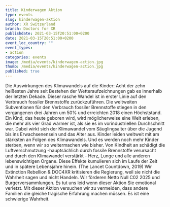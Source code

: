 ```yaml
---
title: Kinderwagen Aktion
type: events
slug: kinderwagen-aktion
author: XR Switzerland
branch: Doctors for XR
publishdate: 2021-03-15T20:51:00+0200
date: 2021-03-15T20:51:00+0200 
event_loc_country: ""
event_types:
- action
categories: events
image: /media/events/kinderwagen-action.jpg
thumb: /media/events/kinderwagen-action.jpg
published: true
---
```

Die Auswirkungen des Klimawandels auf die Kinder: Acht der zehn heißesten Jahre seit Bestehen der Wetteraufzeichnungen gab es innerhalb der letzten Dekade. Dieser rasche Wandel ist in erster Linie auf den Verbrauch fossiler Brennstoffe zurückzuführen. Die weltweiten Subventionen für den Verbrauch fossiler Brennstoffe stiegen in den vergangenen drei Jahren um 50% und erreichten 2018 einen Höchststand. Ein Kind, das heute geboren wird, wird möglicherweise eine Welt erleben, die mehr als vier Grad wärmer ist, als sie es im vorindustriellen Durchschnitt war. Dabei wirkt sich der Klimawandel vom Säuglingsalter über die Jugend bis ins Erwachsenensein und das Alter aus. Kinder leiden weltweit mit am stärksten an Folgen des Klimawandels. Und es werden noch mehr Kinder sterben, wenn wir so weitermachen wie bisher. Von Kindheit an schädigt die Luftverschmutzung -hauptsächlich durch fossile Brennstoffe verursacht und durch den Klimawandel verstärkt - Herz, Lunge und alle anderen lebenswichtigen Organe. Diese Effekte kumulieren sich im Laufe der Zeit und in spätere Lebensjahre hinein. (The Lancet Countdown, 2019) Wir Extinction Rebellion & DOC4XR kritisieren die Regierung, weil sie nicht die Wahrheit sagen und nicht Handeln. Wir förderen Netto Null C02 2025 und Burgerversammlungen. Es tut uns leid wenn dieser Aktion Sie emotional verletzt. Mit dieser Aktion versuchen wir zu vermeiden, dass andere Familien die gleiche tragische Erfahrung machen müssen. Es ist eine schwierige Wahrheit.
